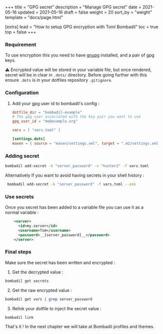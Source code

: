 +++
title = "GPG secret"
description = "Manage GPG secret"
date = 2021-05-16
updated = 2021-05-16
draft = false
weight = 20
sort_by = "weight"
template = "docs/page.html"

[extra]
lead = "How to setup GPG encryption with Toml Bombadil"
toc = true
top = false
+++


### Requirement

To use encryption this you need to have [gnupg](https://gnupg.org/) installed, and a pair of gpg keys.

⚠️ Encrypted value will be stored in your variable file, but once rendered, secret will be in clear in `.dots/`  directory.
Before going further with this ensure `.dots` is in your dotfiles repository `.gitignore`.

### Configuration

1. Add your gpg user id to bombadil's config :

    ```toml
    dotfile_dir = "bombadil-example"
    # The gpg user associated with the key pair you want to use
    gpg_user_id = "me@example.org" 
   
    vars = [ "vars.toml" ]
    
    [settings.dots]
    maven = { source = "maven/settings.xml", target = ".m2/settings.xml"}
    ```

### Adding secret

```bash
bombadil add-secret -k "server_password" -v "hunter2" -f vars.toml
```

Alternatively If you want to avoid having secrets in your shell history :

```bash
 bombadil add-secret -k "server_password" -f vars.toml --ask
```

### Use secrets

Once you secret has been added to a variable file you can use it as a normal variable : 

```xml
    <server>
      <id>my.server</id>
      <username>Tom</username>
      <password>__[server_password]__</password>
    </server>
```

### Final steps

Make sure the secret has been written and encrypted :

   1. Get the decrypted value :
   
   ```bash
  bombadil get secrets
   ```

   2. Get the raw encrypted value :
   ```bash
  bombadil get vars | grep server_password
   ```

   3. Relink your dotfile to inject the secret value :
   ```bash
   bombadil link
   ```

That's it ! In the next chapter we will take at Bombadil profiles and themes.